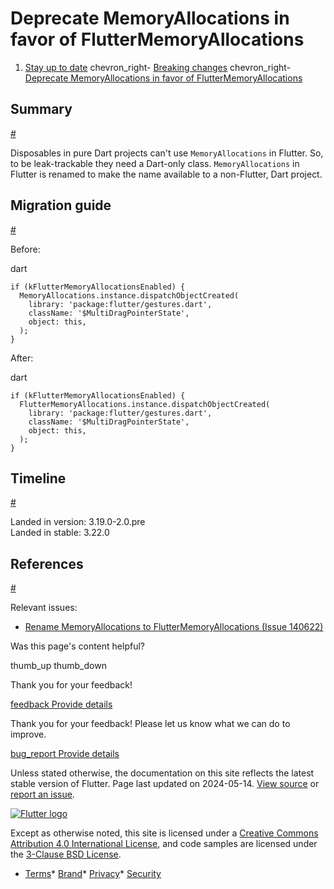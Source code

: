 Deprecate MemoryAllocations in favor of FlutterMemoryAllocations
================================================================

1. [Stay up to date](/release) chevron\_right- [Breaking changes](/release/breaking-changes) chevron\_right- [Deprecate MemoryAllocations in favor of FlutterMemoryAllocations](/release/breaking-changes/flutter-memory-allocations)

Summary
-------

[#](#summary)

Disposables in pure Dart projects can't use `MemoryAllocations` in Flutter. So, to be leak-trackable they need a Dart-only class. `MemoryAllocations` in Flutter is renamed to make the name available to a non-Flutter, Dart project.

Migration guide
---------------

[#](#migration-guide)

Before:

dart

```
if (kFlutterMemoryAllocationsEnabled) {
  MemoryAllocations.instance.dispatchObjectCreated(
    library: 'package:flutter/gestures.dart',
    className: '$MultiDragPointerState',
    object: this,
  );
}
```

After:

dart

```
if (kFlutterMemoryAllocationsEnabled) {
  FlutterMemoryAllocations.instance.dispatchObjectCreated(
    library: 'package:flutter/gestures.dart',
    className: '$MultiDragPointerState',
    object: this,
  );
}
```

Timeline
--------

[#](#timeline)

Landed in version: 3.19.0-2.0.pre  
 Landed in stable: 3.22.0

References
----------

[#](#references)

Relevant issues:

* [Rename MemoryAllocations to FlutterMemoryAllocations (Issue 140622)](https://github.com/flutter/flutter/issues/140622)

Was this page's content helpful?

thumb\_up thumb\_down

Thank you for your feedback!

 [feedback Provide details](https://github.com/flutter/website/issues/new?template=1_page_issue.yml&&page-url=https://docs.flutter.dev/release/breaking-changes/flutter-memory-allocations/&page-source=https://github.com/flutter/website/tree/main/src/content/release/breaking-changes/flutter-memory-allocations.md)

Thank you for your feedback! Please let us know what we can do to improve.

 [bug\_report Provide details](https://github.com/flutter/website/issues/new?template=1_page_issue.yml&&page-url=https://docs.flutter.dev/release/breaking-changes/flutter-memory-allocations/&page-source=https://github.com/flutter/website/tree/main/src/content/release/breaking-changes/flutter-memory-allocations.md)

Unless stated otherwise, the documentation on this site reflects the latest stable version of Flutter. Page last updated on 2024-05-14. [View source](https://github.com/flutter/website/tree/main/src/content/release/breaking-changes/flutter-memory-allocations.md) or [report an issue](https://github.com/flutter/website/issues/new?template=1_page_issue.yml&&page-url=https://docs.flutter.dev/release/breaking-changes/flutter-memory-allocations/&page-source=https://github.com/flutter/website/tree/main/src/content/release/breaking-changes/flutter-memory-allocations.md "Report an issue with this page").

[![Flutter logo](/assets/images/branding/flutter/logo+text/horizontal/white.svg)](https://flutter.dev)

Except as otherwise noted, this site is licensed under a [Creative Commons Attribution 4.0 International License](https://creativecommons.org/licenses/by/4.0/), and code samples are licensed under the [3-Clause BSD License](https://opensource.org/licenses/BSD-3-Clause).

* [Terms](/tos "Terms of use")* [Brand](/brand "Brand usage guidelines")* [Privacy](https://policies.google.com/privacy "Privacy policy")* [Security](/security "Security philosophy and practices")

   